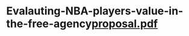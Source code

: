 # Evalauting-NBA-players-value-in-the-free-agency[proposal.pdf](https://github.com/Tego-Chang/Evalauting-NBA-players-value-in-the-free-agency/files/7657428/proposal.pdf)
